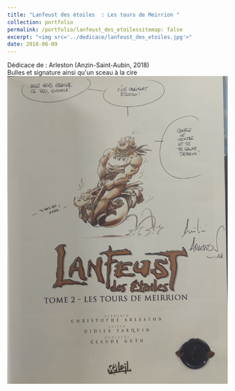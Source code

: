 ```yaml
---
title: "Lanfeust des étoiles  : Les tours de Meirrion "
collection: portfolio
permalink: /portfolio/lanfeust_des_etoilessitemap: false
excerpt: "<img src='../dedicace/lanfeust_des_etoiles.jpg'>"
date: 2018-06-09
---
```


Dédicace de : Arleston (Anzin-Saint-Aubin, 2018)<br>Bulles et signature ainsi qu'un sceau à la cire
<img src='../dedicace/lanfeust_des_etoiles.jpg'>